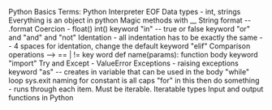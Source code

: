 Python Basics
Terms:
Python Interpreter
EOF
Data types - int, strings
Everything is an object in python
Magic methods with __ 
String format -- .format
Coercion - float() int()
keyword "in" -- true or false
keyword "or" and "and" and "not"
Identation - all indentation has to be exactly the same -- 4 spaces for identation, change the default
keyword "elif"
Comparison operations --> == | != 
key word def name(params):
		function body
keyword "import"
Try and Except - ValueError 
Exceptions - raising exceptions
keyword "as" -- creates in variable that can be used in the body
"while" loop
sys.exit
naming for constant is all caps
"for" in this then do something - runs through each item. Must be iterable. 
Iteratable types
Input and output functions in Python